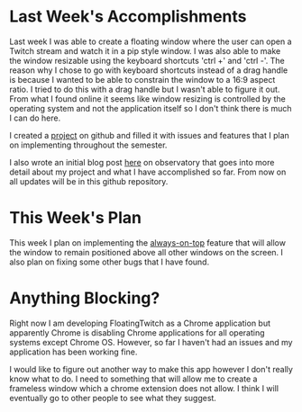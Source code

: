# Last Week's Accomplishments

Last week I was able to create a floating window where the user can open a Twitch stream and watch it in a pip style window. I was also able to make the window resizable using the keyboard shortcuts 'ctrl +' and 'ctrl -'. The reason why I chose to go with keyboard shortcuts instead of a drag handle is because I wanted to be able to constrain the window to a 16:9 aspect ratio. I tried to do this with a drag handle but I wasn't able to figure it out. From what I found online it seems like window resizing is controlled by the operating system and not the application itself so I don't think there is much I can do here.

I created a [project](https://github.com/fcusano9/FloatingTwitch/projects/1) on github and filled it with issues and features that I plan on implementing throughout the semester.

I also wrote an initial blog post [here](https://rcos.io/projects/fcusano9/floatingtwitch/blog) on observatory that goes into more detail about my project and what I have accomplished so far. From now on all updates will be in this github repository.

# This Week's Plan

This week I plan on implementing the [always-on-top](https://github.com/fcusano9/FloatingTwitch/projects/1#card-13107056) feature that will allow the window to remain positioned above all other windows on the screen. I also plan on fixing some other bugs that I have found.

# Anything Blocking?

Right now I am developing FloatingTwitch as a Chrome application but apparently Chrome is disabling Chrome applications for all operating systems except Chrome OS. However, so far I haven't had an issues and my application has been working fine.

I would like to figure out another way to make this app however I don't really know what to do. I need to something that will allow me to create a frameless window which a chrome extension does not allow. I think I will eventually go to other people to see what they suggest.
